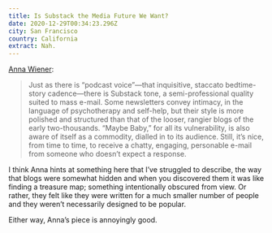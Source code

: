 ```yaml
---
title: Is Substack the Media Future We Want?
date: 2020-12-29T00:34:23.296Z
city: San Francisco
country: California
extract: Nah.
---
```

[Anna Wiener](https://www.newyorker.com/magazine/2021/01/04/is-substack-the-media-future-we-want):

> Just as there is “podcast voice”—that inquisitive, staccato bedtime-story cadence—there is Substack tone, a semi-professional quality suited to mass e-mail. Some newsletters convey intimacy, in the language of psychotherapy and self-help, but their style is more polished and structured than that of the looser, rangier blogs of the early two-thousands. “Maybe Baby,” for all its vulnerability, is also aware of itself as a commodity, dialled in to its audience. Still, it’s nice, from time to time, to receive a chatty, engaging, personable e-mail from someone who doesn’t expect a response.

I think Anna hints at something here that I’ve struggled to describe, the way that blogs were somewhat hidden and when you discovered them it was like finding a treasure map; something intentionally obscured from view. Or rather, they felt like they were written for a much smaller number of people and they weren’t necessarily designed to be popular.

Either way, Anna’s piece is annoyingly good.



